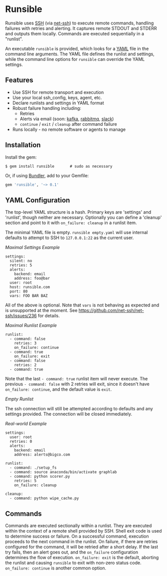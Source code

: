 Runsible
========
Runsible uses [SSH](http://en.wikipedia.org/wiki/SSH)
(via [net-ssh](https://github.com/net-ssh/net-ssh)) to execute remote commands,
handling failures with retries and alerting.  It captures remote STDOUT and
STDERR and outputs them locally.  Commands are executed sequentially in a
"runlist".

An executable `runsible` is provided, which looks for a
[YAML](http://en.wikipedia.org/wiki/YAML) file in the command line arguments.
The YAML file defines the runlist and settings, while the command line options
for `runsible` can override the YAML settings.

Features
--------
* Use SSH for remote transport and execution
* Use your local ssh_config, keys, agent, etc.
* Declare runlists and settings in YAML format
* Robust failure handling including:
  - Retries
  - Alerts via email (soon: [kafka](http://kafka.apache.org),
    [rabbitmq](http://rabbitmq.com), [slack](http://slack.com))
  - `continue` / `exit` / `cleanup` after command failure
* Runs locally - no remote software or agents to manage

Installation
------------
Install the gem:

```
$ gem install runsible       # sudo as necessary
```
Or, if using [Bundler](http://bundler.io/), add to your Gemfile:

```ruby
gem 'runsible', '~> 0.1'
```

YAML Configuration
------------------
The top-level YAML structure is a hash.  Primary keys are 'settings' and
'runlist', though neither are necessary.  Optionally you can define a
'cleanup' section and point to it with `on_failure: cleanup` in a runlist item.

The minimal YAML file is empty.  `runsible empty.yaml` will use internal
defaults to attempt to SSH to `127.0.0.1:22` as the current user.

*Maximal Settings Example*
```
settings:
  silent: no
  retries: 5
  alerts:
    backend: email
    address: foo@bar
  user: root
  host: runsible.com
  port: 80
  vars: FOO BAR BAZ
```

All of the above is optional.
Note that `vars` is not behaving as expected and is unsupported at the moment.
See https://github.com/net-ssh/net-ssh/issues/236 for details.

*Maximal Runlist Example*
```
runlist:
  - command: false
    retries: 3
    on_failure: continue
  - command: true
    on_failure: exit
  - command: false
    retries: 2
  - command: true
```

Note that the last `- command: true` runlist item will never execute.  The
previous `- command: false` with 2 retries will exit, since it doesn't have
`on_failure: continue`, and the default value is `exit`.

*Empty Runlist*

The ssh connection will still be attempted according to defaults and any
settings provided.  The connection will be closed immediately.

*Real-world Example*
```
settings:
  user: root
  retries: 0
  alerts:
    backend: email
    address: alerts@bigco.com

runlist:
  - command: ./setup_fs
  - command: source anaconda/bin/activate graphlab
  - command: python scorer.py
    retries: 5
    on_failure: cleanup

cleanup:
  - command: python wipe_cache.py
```

Commands
--------

Commands are executed sectionally within a runlist.  They are executed
within the context of a remote shell provided by SSH.  Shell exit code is
used to determine success or failure.  On a successful command, execution
proceeds to the next command in the runlist.  On failure, if there are retries
configured for the command, it will be retried after a short delay.  If the
last try fails, then an alert goes out, and the `on_failure` configuration
determines the flow of execution.  `on_failure: exit` is the default,
aborting the runlist and causing `runsible` to exit with non-zero status code.
`on_failure: continue` is another common option.
